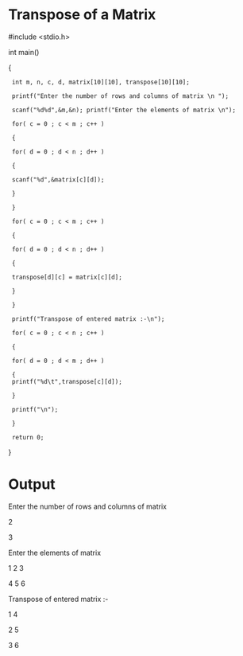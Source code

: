 # Transpose of a Matrix

#include <stdio.h>

int main()

{

     int m, n, c, d, matrix[10][10], transpose[10][10];

     printf("Enter the number of rows and columns of matrix \n ");

     scanf("%d%d",&m,&n); printf("Enter the elements of matrix \n");

     for( c = 0 ; c < m ; c++ )

     {

     for( d = 0 ; d < n ; d++ )

     {

     scanf("%d",&matrix[c][d]);

     }

     }

     for( c = 0 ; c < m ; c++ )

     {

     for( d = 0 ; d < n ; d++ )

     {

     transpose[d][c] = matrix[c][d];

     }

     }

     printf("Transpose of entered matrix :-\n");

     for( c = 0 ; c < n ; c++ )

     {

     for( d = 0 ; d < m ; d++ )

     {
     printf("%d\t",transpose[c][d]);

     }

     printf("\n");

     }

     return 0;
}

# Output

Enter the number of rows and columns of matrix

2

3

Enter the elements of matrix

1 2 3

4 5 6

Transpose of entered matrix :-

1 4

2 5

3 6
